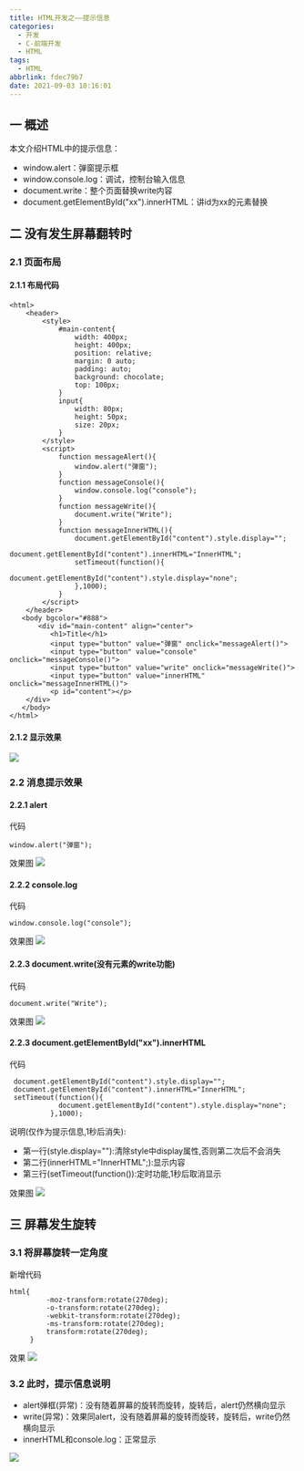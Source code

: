 ```yaml
---
title: HTML开发之——提示信息
categories:
  - 开发
  - C-前端开发
  - HTML
tags:
  - HTML
abbrlink: fdec79b7
date: 2021-09-03 10:16:01
---
```

## 一 概述

本文介绍HTML中的提示信息：

* window.alert：弹窗提示框
* window.console.log：调试，控制台输入信息
* document.write：整个页面替换write内容
* document.getElementById("xx").innerHTML：讲id为xx的元素替换

<!--more-->

## 二 没有发生屏幕翻转时

### 2.1 页面布局

#### 2.1.1 布局代码

```
<html>
    <header>
        <style>
            #main-content{
                width: 400px;
                height: 400px;
                position: relative;
                margin: 0 auto;
                padding: auto;
                background: chocolate;
                top: 100px;
            }
            input{
                width: 80px;
                height: 50px;
                size: 20px;
            }
        </style>
        <script>
            function messageAlert(){
                window.alert("弹窗");
            }
            function messageConsole(){
                window.console.log("console");
            }
            function messageWrite(){
                document.write("Write");
            }
            function messageInnerHTML(){
                document.getElementById("content").style.display="";
				document.getElementById("content").innerHTML="InnerHTML";
				setTimeout(function(){
					document.getElementById("content").style.display="none";
				},1000);
            }
        </script>
    </header>
   <body bgcolor="#888">
       <div id="main-content" align="center">
          <h1>Title</h1>
          <input type="button" value="弹窗" onclick="messageAlert()">
          <input type="button" value="console" onclick="messageConsole()">
          <input type="button" value="write" onclick="messageWrite()">
          <input type="button" value="innerHTML" onclick="messageInnerHTML()">
          <p id="content"></p>
    </div>
   </body> 
</html>
```

#### 2.1.2 显示效果

![][1]

### 2.2 消息提示效果

#### 2.2.1 alert

代码

```
window.alert("弹窗");
```

效果图
![][2]

#### 2.2.2 console.log

代码

```
window.console.log("console");
```

效果图
![][3]

#### 2.2.3 document.write(没有元素的write功能)

代码

```
document.write("Write");
```

效果图
![][4]
#### 2.2.3 document.getElementById("xx").innerHTML

代码

```
 document.getElementById("content").style.display="";
 document.getElementById("content").innerHTML="InnerHTML";
 setTimeout(function(){
			document.getElementById("content").style.display="none";
		  },1000);
```

说明(仅作为提示信息,1秒后消失):

* 第一行(style.display=""):清除style中display属性,否则第二次后不会消失
* 第二行(innerHTML="InnerHTML";):显示内容
* 第三行(setTimeout(function()):定时功能,1秒后取消显示

效果图
![][5]

## 三 屏幕发生旋转

### 3.1 将屏幕旋转一定角度
新增代码
```
html{
         -moz-transform:rotate(270deg);
         -o-transform:rotate(270deg);
         -webkit-transform:rotate(270deg);
         -ms-transform:rotate(270deg);
         transform:rotate(270deg);
     }
```
效果
![][6]

### 3.2 此时，提示信息说明

* alert弹框(异常)：没有随着屏幕的旋转而旋转，旋转后，alert仍然横向显示
* write(异常)：效果同alert，没有随着屏幕的旋转而旋转，旋转后，write仍然横向显示
* innerHTML和console.log：正常显示

![][7]


[1]:https://cdn.jsdelivr.net/gh/PGzxc/CDN/blog-web/html-message-preview-layout.png
[2]:https://cdn.jsdelivr.net/gh/PGzxc/CDN/blog-web/html-message-alert-info.png
[3]:https://cdn.jsdelivr.net/gh/PGzxc/CDN/blog-web/html-message-console-info.png
[4]:https://cdn.jsdelivr.net/gh/PGzxc/CDN/blog-web/html-message-write-info.gif
[5]:https://cdn.jsdelivr.net/gh/PGzxc/CDN/blog-web/html-message-innerhtml-info.gif
[6]:https://cdn.jsdelivr.net/gh/PGzxc/CDN/blog-web/html-message-screen-rotate.png
[7]:https://cdn.jsdelivr.net/gh/PGzxc/CDN/blog-web/html-message-screen-oration-preview.png